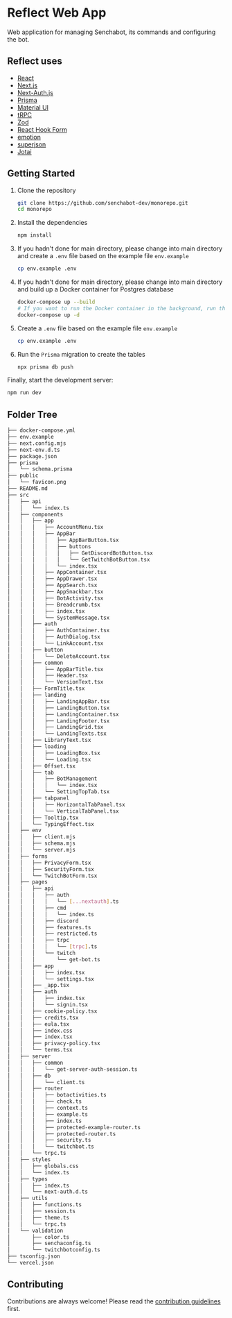 # Reflect Web App

Web application for managing Senchabot, its commands and configuring the bot.

## Reflect uses

- [React](https://react.dev/)
- [Next.js](https://nextjs.org)
- [Next-Auth.js](https://next-auth.js.org)
- [Prisma](https://prisma.io)
- [Material UI](https://mui.com)
- [tRPC](https://trpc.io)
- [Zod](https://zod.dev)
- [React Hook Form](https://react-hook-form.com/)
- [emotion](https://emotion.sh/)
- [superjson](https://github.com/blitz-js/superjson)
- [Jotai](https://jotai.org/)

## Getting Started

1. Clone the repository

   ```sh
   git clone https://github.com/senchabot-dev/monorepo.git
   cd monorepo
   ```

2. Install the dependencies

   ```sh
   npm install
   ```

3. If you hadn't done for main directory,  please change into main directory and create a `.env` file based on the example file `env.example`

   ```sh
   cp env.example .env
   ```

4. If you hadn't done for main directory, please change into main directory and build up a Docker container for Postgres database

   ```sh
   docker-compose up --build
   # If you want to run the Docker container in the background, run this command instead of the command above:
   docker-compose up -d
   ```

5. Create a `.env` file based on the example file `env.example`

   ```sh
   cp env.example .env
   ```

6. Run the `Prisma` migration to create the tables

   ```sh
   npx prisma db push
   ```

Finally, start the development server:

```bash
npm run dev
```

## Folder Tree

```bash
├── docker-compose.yml
├── env.example
├── next.config.mjs
├── next-env.d.ts
├── package.json
├── prisma
│   └── schema.prisma
├── public
│   └── favicon.png
├── README.md
├── src
│   ├── api
│   │   └── index.ts
│   ├── components
│   │   ├── app
│   │   │   ├── AccountMenu.tsx
│   │   │   ├── AppBar
│   │   │   │   ├── AppBarButton.tsx
│   │   │   │   ├── buttons
│   │   │   │   │   ├── GetDiscordBotButton.tsx
│   │   │   │   │   └── GetTwitchBotButton.tsx
│   │   │   │   └── index.tsx
│   │   │   ├── AppContainer.tsx
│   │   │   ├── AppDrawer.tsx
│   │   │   ├── AppSearch.tsx
│   │   │   ├── AppSnackbar.tsx
│   │   │   ├── BotActivity.tsx
│   │   │   ├── Breadcrumb.tsx
│   │   │   ├── index.tsx
│   │   │   └── SystemMessage.tsx
│   │   ├── auth
│   │   │   ├── AuthContainer.tsx
│   │   │   ├── AuthDialog.tsx
│   │   │   └── LinkAccount.tsx
│   │   ├── button
│   │   │   └── DeleteAccount.tsx
│   │   ├── common
│   │   │   ├── AppBarTitle.tsx
│   │   │   ├── Header.tsx
│   │   │   └── VersionText.tsx
│   │   ├── FormTitle.tsx
│   │   ├── landing
│   │   │   ├── LandingAppBar.tsx
│   │   │   ├── LandingButton.tsx
│   │   │   ├── LandingContainer.tsx
│   │   │   ├── LandingFooter.tsx
│   │   │   ├── LandingGrid.tsx
│   │   │   └── LandingTexts.tsx
│   │   ├── LibraryText.tsx
│   │   ├── loading
│   │   │   ├── LoadingBox.tsx
│   │   │   └── Loading.tsx
│   │   ├── Offset.tsx
│   │   ├── tab
│   │   │   ├── BotManagement
│   │   │   │   └── index.tsx
│   │   │   └── SettingTopTab.tsx
│   │   ├── tabpanel
│   │   │   ├── HorizontalTabPanel.tsx
│   │   │   └── VerticalTabPanel.tsx
│   │   ├── Tooltip.tsx
│   │   └── TypingEffect.tsx
│   ├── env
│   │   ├── client.mjs
│   │   ├── schema.mjs
│   │   └── server.mjs
│   ├── forms
│   │   ├── PrivacyForm.tsx
│   │   ├── SecurityForm.tsx
│   │   └── TwitchBotForm.tsx
│   ├── pages
│   │   ├── api
│   │   │   ├── auth
│   │   │   │   └── [...nextauth].ts
│   │   │   ├── cmd
│   │   │   │   └── index.ts
│   │   │   ├── discord
│   │   │   ├── features.ts
│   │   │   ├── restricted.ts
│   │   │   ├── trpc
│   │   │   │   └── [trpc].ts
│   │   │   └── twitch
│   │   │       └── get-bot.ts
│   │   ├── app
│   │   │   ├── index.tsx
│   │   │   └── settings.tsx
│   │   ├── _app.tsx
│   │   ├── auth
│   │   │   ├── index.tsx
│   │   │   └── signin.tsx
│   │   ├── cookie-policy.tsx
│   │   ├── credits.tsx
│   │   ├── eula.tsx
│   │   ├── index.css
│   │   ├── index.tsx
│   │   ├── privacy-policy.tsx
│   │   └── terms.tsx
│   ├── server
│   │   ├── common
│   │   │   └── get-server-auth-session.ts
│   │   ├── db
│   │   │   └── client.ts
│   │   ├── router
│   │   │   ├── botactivities.ts
│   │   │   ├── check.ts
│   │   │   ├── context.ts
│   │   │   ├── example.ts
│   │   │   ├── index.ts
│   │   │   ├── protected-example-router.ts
│   │   │   ├── protected-router.ts
│   │   │   ├── security.ts
│   │   │   └── twitchbot.ts
│   │   └── trpc.ts
│   ├── styles
│   │   ├── globals.css
│   │   └── index.ts
│   ├── types
│   │   ├── index.ts
│   │   └── next-auth.d.ts
│   ├── utils
│   │   ├── functions.ts
│   │   ├── session.ts
│   │   ├── theme.ts
│   │   └── trpc.ts
│   └── validation
│       ├── color.ts
│       ├── senchaconfig.ts
│       └── twitchbotconfig.ts
├── tsconfig.json
└── vercel.json
```

## Contributing

Contributions are always welcome! Please read the [contribution guidelines](../../CONTRIBUTING.md) first.
